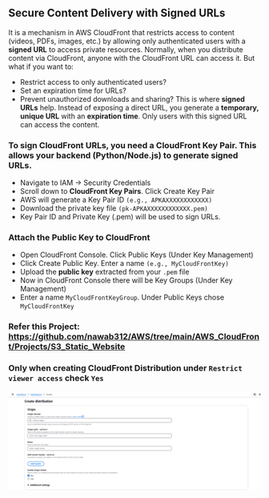 ## Secure Content Delivery with Signed URLs ##
It is a mechanism in AWS CloudFront that restricts access to content (videos, PDFs, images, etc.) by allowing only authenticated users with a **signed URL** to access private resources. Normally, when you distribute content via CloudFront, anyone with the CloudFront URL can access it. But what if you want to:
- Restrict access to only authenticated users?
- Set an expiration time for URLs?
- Prevent unauthorized downloads and sharing?
This is where **signed URLs** help. Instead of exposing a direct URL, you generate a **temporary, unique URL** with an **expiration time**. Only users with this signed URL can access the content.

### To sign CloudFront URLs, you need a CloudFront Key Pair. This allows your backend (Python/Node.js) to generate signed URLs. ###
- Navigate to IAM → Security Credentials
- Scroll down to **CloudFront Key Pairs**. Click Create Key Pair
- AWS will generate a Key Pair ID `(e.g., APKAXXXXXXXXXXXX)`
- Download the private key file `(pk-APKAXXXXXXXXXXXX.pem)`
- Key Pair ID and Private Key (.pem) will be used to sign URLs.

### Attach the Public Key to CloudFront ###
- Open CloudFront Console. Click Public Keys (Under Key Management)
- Click Create Public Key. Enter a name `(e.g., MyCloudFrontKey)`
- Upload the **public key** extracted from your `.pem` file
- Now in CloudFront Console there will be Key Groups (Under Key Management)
- Enter a name `MyCloudFrontKeyGroup`. Under Public Keys chose `MyCloudFrontKey`

### Refer this Project: https://github.com/nawab312/AWS/tree/main/AWS_CloudFront/Projects/S3_Static_Website ###

### Only when creating CloudFront Distribution under `Restrict viewer access` check `Yes` ###
![Restrict Access](https://github.com/nawab312/AWS/blob/main/AWS_CloudFront/Images/Cloudfront_Distribution.png)
